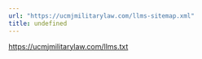 ```yaml
---
url: "https://ucmjmilitarylaw.com/llms-sitemap.xml"
title: undefined
---
```


https://ucmjmilitarylaw.com/llms.txt